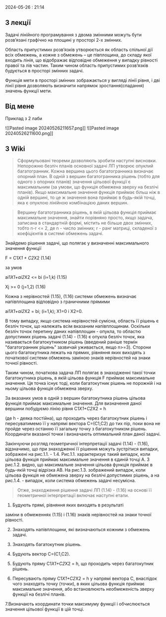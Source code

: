 2024-05-26 : 21:14

## З лекції 
Задачі лінійного програмування з двома змінними можуть бути
розв’язані графічно на площині у просторі 2-х змінних.

Область припустимих розв’язків утворюється як область спільної дії всіх
обмежень, а кожне з обмежень – це півплощина, до складу якої входить лінія,
що відображає відповідне обмеження у випадку рівності правої та лів
частин. Таким чином область припустимих розв’язків будується в просторі
змінних задачі.

Функція мети в просторі змінних зображається у вигляді лінії рівня, і дві
лінії рівня дозволяють визначити напрямок зростання(спадання) значень
функції мети.

## Від мене
Приклад з 2 лаби

![[Pasted image 20240526211657.png]]
![[Pasted image 20240526211600.png]]

## З Wiki
>Сформульовані теореми дозволяють зробити наступні висновки. Непорожню безліч планів основної задачі ЛП утворює опуклий багатогранник. Кожна вершина цього багатогранника визначає опорний план. В одній з вершин багатогранника рішень (тобто для одного з опорних планів) значення цільової функції є максимальним (за умови, що функція обмежена зверху на безлічі планів). Якщо максимальне значення функція приймає більш ніж в одній вершині, то це ж значення вона приймає в будь-якій точці, яка є опуклою лінійною комбінацією даних вершин.

>Вершину багатогранника рішень, в якій цільова функція приймає максимальне значення, знайти порівняно просто, якщо задача, записана в стандартній формі, містить не більше двох змінних, тобто n-r <= 2, де n - число змінних; r - ранг матриці, складеної з коефіцієнтів в системі обмежень задачі.

Знайдемо рішення задачі, що полягає у визначенні максимального значення функції

F = C1*X1 + C2*X2 (1.14)

за умов

ai1*X1+ai2*X2 <= bi (i=1,k) (1.15)

Xj >= 0 (j=1,2) (1.16)

Кожна з нерівностей (1.15), (1.16) системи обмежень визначає напівплощина відповідно з граничними прямими

ai1*X1+ai2*X2 = bi; (i=1,k); X1=0 і X2=0.

В тому випадку, якщо система нерівностей сумісна, область її рішень є безліч точок, що належать всім вказаним напівплощинам. Оскільки безліч точок перетину даних напівплощин - опукла, то областю допустимих рішень задачі (1.14) - (1.16) є опукла безліч точок, яка називається багатокутником рішень (введений раніше термін "багатогранник рішень" зазвичай уживається, якщо n>=3). Сторони цього багатокутника лежать на прямих, рівняння яких виходять з початкової системи обмежень заміною знаків нерівностей на знаки точної рівності.

Таким чином, початкова задача ЛП полягає в знаходженні такої точки багатокутника рішень, в якій цільова функція F приймає максимальне значення. Ця точка існує тоді, коли багатокутник рішень не порожній і на ньому цільова функція обмежена зверху.

За вказаних умов в одній з вершин багатокутника рішень цільова функція приймає максимальне значення. Для визначення даної вершини побудуємо лінію рівня C1*X1+C2*X2 = h

(де h - деяка постійна), що проходить через багатокутник рішень і пересуватимемо її у напрямі вектора С=(C1,C2) до тих пір, поки вона не пройде через останню її загальну точку з багатокутником рішень. Координати вказаної точки і визначають оптимальний план даної задачі.

Закінчуючи розгляд геометричної інтерпретації задачі (1.14) - (1.16), відзначимо, що при знаходженні її рішення можуть зустрітися випадки, зображені на рис.1.1. - 1.4. Рис.1.1. характеризує такий випадок, коли цільова функція приймає максимальне значення в єдиній точці А. З рис.1.2. видно, що максимальне значення цільова функція приймає в будь-якій точці відрізка АВ. На рис.1.3. зображений випадок, коли цільова функція не обмежена зверху на безлічі допустимих рішень, а на рис.1.4. - випадок, коли система обмежень задачі несумісна.

>Отже, знаходження рішення задачі ЛП (1.14) - (1.16) на основі її геометричної інтерпретації включає наступні етапи.

1. Будують прямі, рівняння яких виходять в результаті

заміни в обмеженнях (1.15) і (1.16) знаків нерівностей на знаки точної рівності.

2. Знаходять напівплощини, які визначаються кожним з обмежень задачі.

3. Знаходять багатокутник рішень.

4. Будують вектор C=(C1,C2).

5. Будують пряму C1*X1+C2*X2 = h, що проходить через багатокутник рішень.

6. Пересувають пряму C1*X1+C2*X2 = h у напрямі вектора С, внаслідок чого знаходять точку (точки), в яких цільова функція приймає максимальне значення, або встановлюють необмеженість зверху функції на безлічі планів.

7.Визначають координати точки максимуму функції і обчислюється значення цільової функції в цій точці.